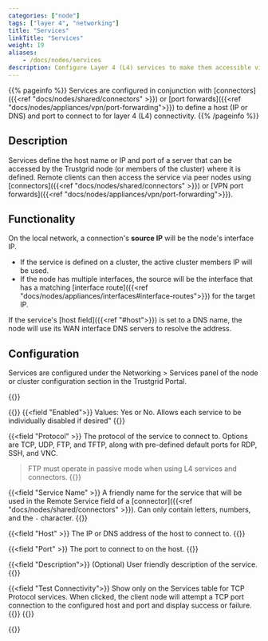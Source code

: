 ```yaml
---
categories: ["node"]
tags: ["layer 4", "networking"]
title: "Services"
linkTitle: "Services"
weight: 19
aliases: 
    - /docs/nodes/services
description: Configure Layer 4 (L4) services to make them accessible via peer nodes
---
```


{{% pageinfo %}}
Services are configured in conjunction with [connectors]({{<ref "docs/nodes/shared/connectors" >}}) or [port forwards]({{<ref "docs/nodes/appliances/vpn/port-forwarding">}}) to define a host (IP or DNS) and port to connect to for layer 4 (L4) connectivity.
{{% /pageinfo %}}

## Description
Services define the host name or IP and port of a server that can be accessed by the Trustgrid node (or members of the cluster) where it is defined.  Remote clients can then access the service via peer nodes using [connectors]({{<ref "docs/nodes/shared/connectors" >}}) or [VPN port forwards]({{<ref "docs/nodes/appliances/vpn/port-forwarding">}}). 

## Functionality
On the local network, a connection's **source IP** will be the node's interface IP.
- If the service is defined on a cluster, the active cluster members IP will be used.
- If the node has multiple interfaces, the source will be the interface that has a matching [interface route]({{<ref "docs/nodes/appliances/interfaces#interface-routes">}}) for the target IP.

If the service's [host field]({{<ref "#host">}}) is set to a DNS name, the node will use its WAN interface DNS servers to resolve the address.


## Configuration

Services are configured under the Networking > Services panel of the node or cluster configuration section in the Trustgrid Portal.

{{<tgimg src="service.png" width="40%" caption="Add Service dialogue" alt="Dialogue to add a service with fields for enabled" >}}

{{<fields>}}
{{<field "Enabled">}}
Values: Yes or No. Allows each service to be individually disabled if desired"
{{</field>}}

{{<field "Protocol" >}}
The protocol of the service to connect to. Options are TCP, UDP, FTP, and TFTP, along with pre-defined default ports for RDP, SSH, and VNC.

> FTP must operate in passive mode when using L4 services and connectors.
{{</field >}}



{{<field "Service Name" >}}
A friendly name for the service that will be used in the Remote Service field of a [connector]({{<ref "docs/nodes/shared/connectors" >}}). Can only contain letters, numbers, and the `-` character.
{{</field >}}

{{<field "Host" >}}
The IP or DNS address of the host to connect to.
{{</field >}}

{{<field "Port" >}}
The port to connect to on the host.
{{</field >}}

{{<field "Description">}}
(Optional) User friendly description of the service.
{{</field>}}

{{<field "Test Connectivity">}}
Show only on the Services table for TCP Protocol services. When clicked, the client node will attempt a TCP port connection to the configured host and port and display success or failure.
{{<tgimg src="service-test-connectivity.png" width="80%">}}
{{</field>}}

{{</fields>}}
